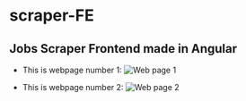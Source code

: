 # scraper-FE
## Jobs Scraper Frontend made in Angular

* This is webpage number 1:
![Web page 1](/assets/screenShots/Page1.png)

* This is webpage number 2:
![Web page 2](/assets/screenShots/Page1.png)
